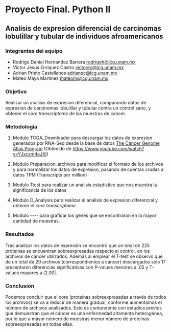 # Proyecto Final. Python II

## Analisis de expresion diferencial de carcinomas lobulillar y tubular de individuos afroamericanos 

### Integrantes del equipo 

- Rodrigo Daniel Hernandez Barrera [rodrigoh@lcg.unam.mx](mailto:rodrigoh@lcg.unam.mx) 
- Victor Jesus Enriquez Castro [victorec@lcg.unam.mx](mailto:victorec@lcg.unam.mx)
- Adrian Prieto Castellanos [adrianpc@lcg.unam.mx](mailto:adrianpc@lcg.unam.mx)
- Mateo Maya Martinez [mateom@lcg.unam.mx](mailto:mateom@lcg.unam.mx)



### Objetivo 

Realizar un analisis de expresion diferencial, comparando datos de expresion de carcinomas lobulillar y tubular contra un control sano, y obtener el *core transcriptome* de las muestras de cancer.



### Metodologia 

1. Modulo TCGA_Downloader para descargar  los datos de expresion generados por RNA-Seq desde la base de datos [The Cancer Genome Atlas Program](https://www.cancer.gov/about-nci/organization/ccg/research/structural-genomics/tcga) (Obtenido de https://www.youtube.com/watch?v=YJxcsm4aJXI)

2. Modulo Preparacion_archivos para modificar el formato de los archivos y para normalizar los datos de expresion, pasando de cuentas crudas a datos TPM (Transcripts per million)
3. Modulo Ttest para realizar un analisis estadistico que nos muestra la significancia de los datos
4. Modulo D_Analysis para realizar el analisis de expresion diferencial y obtener el *core transcriptome*. 
5. Modulo ---- para graficar los genes que se encontraron en la mayor cantidad de muestras. 



### Resultados 

Tras analizar los datos de expresión se encontró que un total de 225 proteínas se encuentran sobreexpresadas respecto al control, en los archivos de cáncer utilizados. Además al emplear el T-test se observó que de un total de 20 archivos (correspondientes a cáncer) descargados solo 17 presentaron diferencias significativas con P-values menores a .05 y T-values mayores a |2.00|.


### Conclusion
Podemos concluir que el core (proteínas sobreexpresadas a través de todos los archivos) se va a reducir de manera gradual, conforme aumentamos el número de archivos analizados. Esto es contundente con estudios previos que demuestran que el cáncer es una enfermedad altamente heterogénea, por lo que a mayor número de muestras menor número de proteínas sobreexpresadas en todas ellas.
